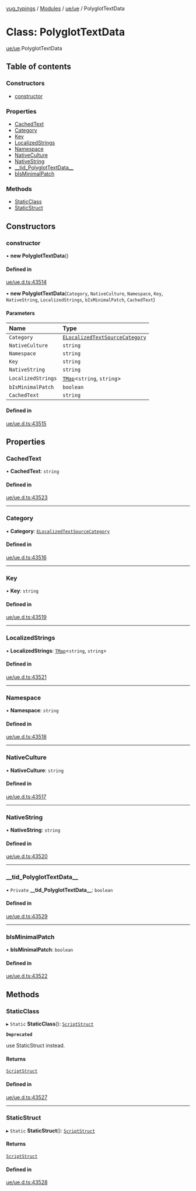 [yug_typings](../README.md) / [Modules](../modules.md) / [ue/ue](../modules/ue_ue.md) / PolyglotTextData

# Class: PolyglotTextData

[ue/ue](../modules/ue_ue.md).PolyglotTextData

## Table of contents

### Constructors

- [constructor](ue_ue.PolyglotTextData.md#constructor)

### Properties

- [CachedText](ue_ue.PolyglotTextData.md#cachedtext)
- [Category](ue_ue.PolyglotTextData.md#category)
- [Key](ue_ue.PolyglotTextData.md#key)
- [LocalizedStrings](ue_ue.PolyglotTextData.md#localizedstrings)
- [Namespace](ue_ue.PolyglotTextData.md#namespace)
- [NativeCulture](ue_ue.PolyglotTextData.md#nativeculture)
- [NativeString](ue_ue.PolyglotTextData.md#nativestring)
- [\_\_tid\_PolyglotTextData\_\_](ue_ue.PolyglotTextData.md#__tid_polyglottextdata__)
- [bIsMinimalPatch](ue_ue.PolyglotTextData.md#bisminimalpatch)

### Methods

- [StaticClass](ue_ue.PolyglotTextData.md#staticclass)
- [StaticStruct](ue_ue.PolyglotTextData.md#staticstruct)

## Constructors

### constructor

• **new PolyglotTextData**()

#### Defined in

[ue/ue.d.ts:43514](https://github.com/YugMetaverse/yug_typings/blob/25cad34/ue/ue.d.ts#L43514)

• **new PolyglotTextData**(`Category`, `NativeCulture`, `Namespace`, `Key`, `NativeString`, `LocalizedStrings`, `bIsMinimalPatch`, `CachedText`)

#### Parameters

| Name | Type |
| :------ | :------ |
| `Category` | [`ELocalizedTextSourceCategory`](../enums/ue_ue.ELocalizedTextSourceCategory.md) |
| `NativeCulture` | `string` |
| `Namespace` | `string` |
| `Key` | `string` |
| `NativeString` | `string` |
| `LocalizedStrings` | [`TMap`](../interfaces/ue_puerts.TMap.md)<`string`, `string`\> |
| `bIsMinimalPatch` | `boolean` |
| `CachedText` | `string` |

#### Defined in

[ue/ue.d.ts:43515](https://github.com/YugMetaverse/yug_typings/blob/25cad34/ue/ue.d.ts#L43515)

## Properties

### CachedText

• **CachedText**: `string`

#### Defined in

[ue/ue.d.ts:43523](https://github.com/YugMetaverse/yug_typings/blob/25cad34/ue/ue.d.ts#L43523)

___

### Category

• **Category**: [`ELocalizedTextSourceCategory`](../enums/ue_ue.ELocalizedTextSourceCategory.md)

#### Defined in

[ue/ue.d.ts:43516](https://github.com/YugMetaverse/yug_typings/blob/25cad34/ue/ue.d.ts#L43516)

___

### Key

• **Key**: `string`

#### Defined in

[ue/ue.d.ts:43519](https://github.com/YugMetaverse/yug_typings/blob/25cad34/ue/ue.d.ts#L43519)

___

### LocalizedStrings

• **LocalizedStrings**: [`TMap`](../interfaces/ue_puerts.TMap.md)<`string`, `string`\>

#### Defined in

[ue/ue.d.ts:43521](https://github.com/YugMetaverse/yug_typings/blob/25cad34/ue/ue.d.ts#L43521)

___

### Namespace

• **Namespace**: `string`

#### Defined in

[ue/ue.d.ts:43518](https://github.com/YugMetaverse/yug_typings/blob/25cad34/ue/ue.d.ts#L43518)

___

### NativeCulture

• **NativeCulture**: `string`

#### Defined in

[ue/ue.d.ts:43517](https://github.com/YugMetaverse/yug_typings/blob/25cad34/ue/ue.d.ts#L43517)

___

### NativeString

• **NativeString**: `string`

#### Defined in

[ue/ue.d.ts:43520](https://github.com/YugMetaverse/yug_typings/blob/25cad34/ue/ue.d.ts#L43520)

___

### \_\_tid\_PolyglotTextData\_\_

• `Private` **\_\_tid\_PolyglotTextData\_\_**: `boolean`

#### Defined in

[ue/ue.d.ts:43529](https://github.com/YugMetaverse/yug_typings/blob/25cad34/ue/ue.d.ts#L43529)

___

### bIsMinimalPatch

• **bIsMinimalPatch**: `boolean`

#### Defined in

[ue/ue.d.ts:43522](https://github.com/YugMetaverse/yug_typings/blob/25cad34/ue/ue.d.ts#L43522)

## Methods

### StaticClass

▸ `Static` **StaticClass**(): [`ScriptStruct`](ue_ue.ScriptStruct.md)

**`Deprecated`**

use StaticStruct instead.

#### Returns

[`ScriptStruct`](ue_ue.ScriptStruct.md)

#### Defined in

[ue/ue.d.ts:43527](https://github.com/YugMetaverse/yug_typings/blob/25cad34/ue/ue.d.ts#L43527)

___

### StaticStruct

▸ `Static` **StaticStruct**(): [`ScriptStruct`](ue_ue.ScriptStruct.md)

#### Returns

[`ScriptStruct`](ue_ue.ScriptStruct.md)

#### Defined in

[ue/ue.d.ts:43528](https://github.com/YugMetaverse/yug_typings/blob/25cad34/ue/ue.d.ts#L43528)
